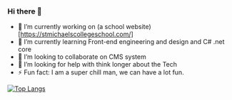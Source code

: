 ### Hi there 👋

- 🔭 I’m currently working on (a school website)[https://stmichaelscollegeschool.com/]
- 🌱 I’m currently learning Front-end engineering and design and C# .net core
- 👯 I’m looking to collaborate on CMS system
- 🤔 I’m looking for help with think longer about the Tech
- ⚡ Fun fact: I am a super chill man, we can have a lot fun.

[![Top Langs](https://github-readme-stats.vercel.app/api/top-langs/?username=malaaaa)](https://github.com/anuraghazra/github-readme-stats)
